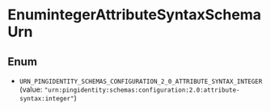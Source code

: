 

# EnumintegerAttributeSyntaxSchemaUrn

## Enum


* `URN_PINGIDENTITY_SCHEMAS_CONFIGURATION_2_0_ATTRIBUTE_SYNTAX_INTEGER` (value: `"urn:pingidentity:schemas:configuration:2.0:attribute-syntax:integer"`)



